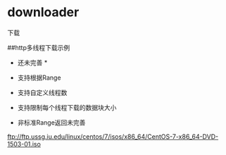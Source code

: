 # downloader
下载

##http多线程下载示例
* 还未完善 *
* 支持根据Range
* 支持自定义线程数
* 支持限制每个线程下载的数据块大小

* 非标准Range返回未完善 

ftp://ftp.ussg.iu.edu/linux/centos/7/isos/x86_64/CentOS-7-x86_64-DVD-1503-01.iso
